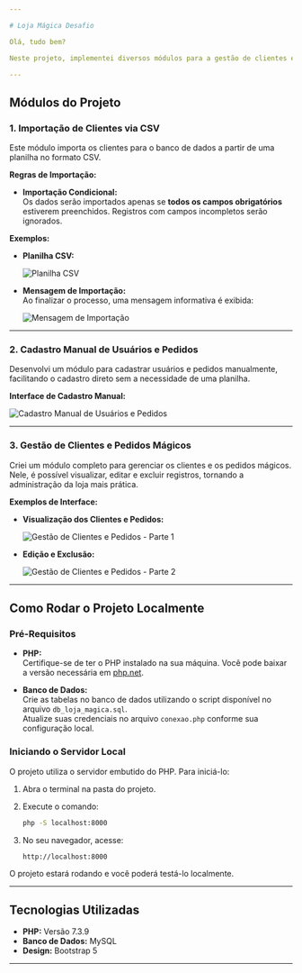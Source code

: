 ```yaml
---

# Loja Mágica Desafio

Olá, tudo bem?

Neste projeto, implementei diversos módulos para a gestão de clientes e pedidos mágicos. A seguir, apresento uma breve descrição dos módulos e instruções para rodar o projeto localmente.

---
```


## Módulos do Projeto

### 1. Importação de Clientes via CSV

Este módulo importa os clientes para o banco de dados a partir de uma planilha no formato CSV.

**Regras de Importação:**

- **Importação Condicional:**  
  Os dados serão importados apenas se **todos os campos obrigatórios** estiverem preenchidos. Registros com campos incompletos serão ignorados.

**Exemplos:**

- **Planilha CSV:**

  ![Planilha CSV](https://github.com/user-attachments/assets/3c376129-26b3-4047-aceb-6ea4bd001d29)

- **Mensagem de Importação:**  
  Ao finalizar o processo, uma mensagem informativa é exibida:

  ![Mensagem de Importação](https://github.com/user-attachments/assets/543aa15b-ad57-442d-a9ef-7101214cc189)

---

### 2. Cadastro Manual de Usuários e Pedidos

Desenvolvi um módulo para cadastrar usuários e pedidos manualmente, facilitando o cadastro direto sem a necessidade de uma planilha.

**Interface de Cadastro Manual:**

![Cadastro Manual de Usuários e Pedidos](https://github.com/user-attachments/assets/b0c03bf1-fcb5-48aa-a168-7fbb82519924)

---

### 3. Gestão de Clientes e Pedidos Mágicos

Criei um módulo completo para gerenciar os clientes e os pedidos mágicos. Nele, é possível visualizar, editar e excluir registros, tornando a administração da loja mais prática.

**Exemplos de Interface:**

- **Visualização dos Clientes e Pedidos:**

  ![Gestão de Clientes e Pedidos - Parte 1](https://github.com/user-attachments/assets/35d83315-d936-457e-9bbe-96c137d4ab10)

- **Edição e Exclusão:**

  ![Gestão de Clientes e Pedidos - Parte 2](https://github.com/user-attachments/assets/45bea797-05bf-425c-9855-2532bbf57c83)

---

## Como Rodar o Projeto Localmente

### Pré-Requisitos

- **PHP:**  
  Certifique-se de ter o PHP instalado na sua máquina. Você pode baixar a versão necessária em [php.net](https://www.php.net).

- **Banco de Dados:**  
  Crie as tabelas no banco de dados utilizando o script disponível no arquivo `db_loja_magica.sql`.  
  Atualize suas credenciais no arquivo `conexao.php` conforme sua configuração local.

### Iniciando o Servidor Local

O projeto utiliza o servidor embutido do PHP. Para iniciá-lo:

1. Abra o terminal na pasta do projeto.
2. Execute o comando:

   ```bash
   php -S localhost:8000
   ```

3. No seu navegador, acesse:

   ```
   http://localhost:8000
   ```

O projeto estará rodando e você poderá testá-lo localmente.

---

## Tecnologias Utilizadas

- **PHP:** Versão 7.3.9
- **Banco de Dados:** MySQL
- **Design:** Bootstrap 5
---


